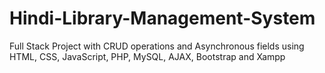 # Hindi-Library-Management-System
Full Stack Project with CRUD operations and Asynchronous fields using HTML, CSS, JavaScript, PHP, MySQL, AJAX, Bootstrap and Xampp

